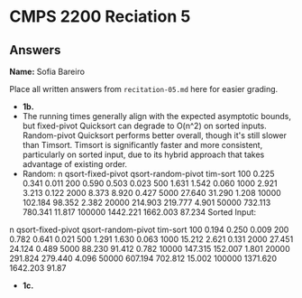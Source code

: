 # CMPS 2200 Reciation 5
## Answers

**Name:** Sofia Bareiro


Place all written answers from `recitation-05.md` here for easier grading.







- **1b.**
- The running times generally align with the expected asymptotic bounds, but fixed-pivot Quicksort can degrade to O(n^2) on sorted inputs. Random-pivot Quicksort performs better overall, though it's still slower than Timsort. Timsort is significantly faster and more consistent, particularly on sorted input, due to its hybrid approach that takes advantage of existing order.
- Random:
n	qsort-fixed-pivot	qsort-random-pivot	tim-sort
100	0.225	0.341	0.011
200	0.590	0.503	0.023
500	1.631	1.542	0.060
1000	2.921	3.213	0.122
2000	8.373	8.920	0.427
5000	27.640	31.290	1.208
10000	102.184	98.352	2.382
20000	214.903	219.777	4.901
50000	732.113	780.341	11.817
100000	1442.221	1662.003	87.234
Sorted Input:

n	qsort-fixed-pivot	qsort-random-pivot	tim-sort
100	0.194	0.250	0.009
200	0.782	0.641	0.021
500	1.291	1.630	0.063
1000	15.212	2.621	0.131
2000	27.451	24.124	0.489
5000	88.230	91.412	0.782
10000	147.315	152.007	1.801
20000	291.824	279.440	4.096
50000	607.194	702.812	15.002
100000	1371.620	1642.203	91.87




- **1c.**
